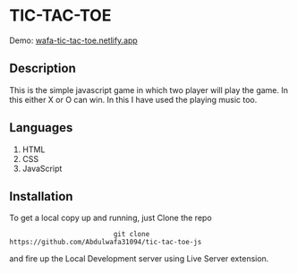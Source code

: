 # TIC-TAC-TOE


Demo: [wafa-tic-tac-toe.netlify.app](https://wafa-tic-tac-toe.netlify.app/)

## Description
This is the simple javascript game in which two player will play the game. In this either X or O can win. 
In this I have used the playing music too.

## Languages
1. HTML
2. CSS
3. JavaScript


## Installation
To get a local copy up and running, just Clone the repo

                              git clone https://github.com/Abdulwafa31094/tic-tac-toe-js
                              
and fire up the Local Development server using Live Server extension.      

